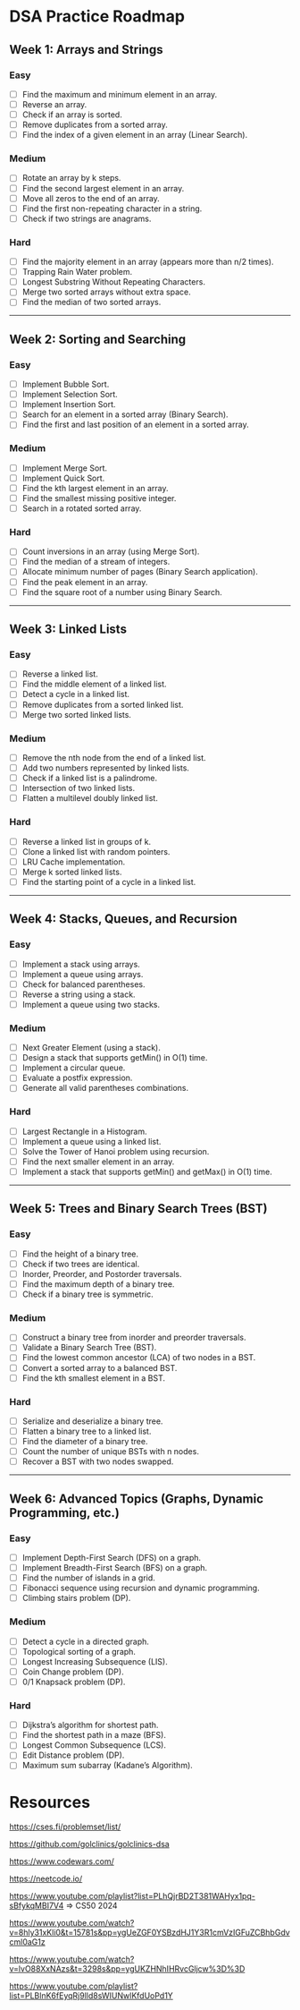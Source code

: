 # DSA Practice Roadmap

## Week 1: Arrays and Strings

### Easy

- [ ] Find the maximum and minimum element in an array.
- [ ] Reverse an array.
- [ ] Check if an array is sorted.
- [ ] Remove duplicates from a sorted array.
- [ ] Find the index of a given element in an array (Linear Search).

### Medium

- [ ] Rotate an array by k steps.
- [ ] Find the second largest element in an array.
- [ ] Move all zeros to the end of an array.
- [ ] Find the first non-repeating character in a string.
- [ ] Check if two strings are anagrams.

### Hard

- [ ] Find the majority element in an array (appears more than n/2 times).
- [ ] Trapping Rain Water problem.
- [ ] Longest Substring Without Repeating Characters.
- [ ] Merge two sorted arrays without extra space.
- [ ] Find the median of two sorted arrays.

---

## Week 2: Sorting and Searching

### Easy

- [ ] Implement Bubble Sort.
- [ ] Implement Selection Sort.
- [ ] Implement Insertion Sort.
- [ ] Search for an element in a sorted array (Binary Search).
- [ ] Find the first and last position of an element in a sorted array.

### Medium

- [ ] Implement Merge Sort.
- [ ] Implement Quick Sort.
- [ ] Find the kth largest element in an array.
- [ ] Find the smallest missing positive integer.
- [ ] Search in a rotated sorted array.

### Hard

- [ ] Count inversions in an array (using Merge Sort).
- [ ] Find the median of a stream of integers.
- [ ] Allocate minimum number of pages (Binary Search application).
- [ ] Find the peak element in an array.
- [ ] Find the square root of a number using Binary Search.

---

## Week 3: Linked Lists

### Easy

- [ ] Reverse a linked list.
- [ ] Find the middle element of a linked list.
- [ ] Detect a cycle in a linked list.
- [ ] Remove duplicates from a sorted linked list.
- [ ] Merge two sorted linked lists.

### Medium

- [ ] Remove the nth node from the end of a linked list.
- [ ] Add two numbers represented by linked lists.
- [ ] Check if a linked list is a palindrome.
- [ ] Intersection of two linked lists.
- [ ] Flatten a multilevel doubly linked list.

### Hard

- [ ] Reverse a linked list in groups of k.
- [ ] Clone a linked list with random pointers.
- [ ] LRU Cache implementation.
- [ ] Merge k sorted linked lists.
- [ ] Find the starting point of a cycle in a linked list.

---

## Week 4: Stacks, Queues, and Recursion

### Easy

- [ ] Implement a stack using arrays.
- [ ] Implement a queue using arrays.
- [ ] Check for balanced parentheses.
- [ ] Reverse a string using a stack.
- [ ] Implement a queue using two stacks.

### Medium

- [ ] Next Greater Element (using a stack).
- [ ] Design a stack that supports getMin() in O(1) time.
- [ ] Implement a circular queue.
- [ ] Evaluate a postfix expression.
- [ ] Generate all valid parentheses combinations.

### Hard

- [ ] Largest Rectangle in a Histogram.
- [ ] Implement a queue using a linked list.
- [ ] Solve the Tower of Hanoi problem using recursion.
- [ ] Find the next smaller element in an array.
- [ ] Implement a stack that supports getMin() and getMax() in O(1) time.

---

## Week 5: Trees and Binary Search Trees (BST)

### Easy

- [ ] Find the height of a binary tree.
- [ ] Check if two trees are identical.
- [ ] Inorder, Preorder, and Postorder traversals.
- [ ] Find the maximum depth of a binary tree.
- [ ] Check if a binary tree is symmetric.

### Medium

- [ ] Construct a binary tree from inorder and preorder traversals.
- [ ] Validate a Binary Search Tree (BST).
- [ ] Find the lowest common ancestor (LCA) of two nodes in a BST.
- [ ] Convert a sorted array to a balanced BST.
- [ ] Find the kth smallest element in a BST.

### Hard

- [ ] Serialize and deserialize a binary tree.
- [ ] Flatten a binary tree to a linked list.
- [ ] Find the diameter of a binary tree.
- [ ] Count the number of unique BSTs with n nodes.
- [ ] Recover a BST with two nodes swapped.

---

## Week 6: Advanced Topics (Graphs, Dynamic Programming, etc.)

### Easy

- [ ] Implement Depth-First Search (DFS) on a graph.
- [ ] Implement Breadth-First Search (BFS) on a graph.
- [ ] Find the number of islands in a grid.
- [ ] Fibonacci sequence using recursion and dynamic programming.
- [ ] Climbing stairs problem (DP).

### Medium

- [ ] Detect a cycle in a directed graph.
- [ ] Topological sorting of a graph.
- [ ] Longest Increasing Subsequence (LIS).
- [ ] Coin Change problem (DP).
- [ ] 0/1 Knapsack problem (DP).

### Hard

- [ ] Dijkstra’s algorithm for shortest path.
- [ ] Find the shortest path in a maze (BFS).
- [ ] Longest Common Subsequence (LCS).
- [ ] Edit Distance problem (DP).
- [ ] Maximum sum subarray (Kadane’s Algorithm).

# Resources
https://cses.fi/problemset/list/

https://github.com/golclinics/golclinics-dsa

https://www.codewars.com/

https://neetcode.io/

https://www.youtube.com/playlist?list=PLhQjrBD2T381WAHyx1pq-sBfykqMBI7V4 => CS50 2024

https://www.youtube.com/watch?v=8hly31xKli0&t=15781s&pp=ygUeZGF0YSBzdHJ1Y3R1cmVzIGFuZCBhbGdvcml0aG1z

https://www.youtube.com/watch?v=lvO88XxNAzs&t=3298s&pp=ygUKZHNhIHRvcGljcw%3D%3D

https://www.youtube.com/playlist?list=PLBlnK6fEyqRj9lld8sWIUNwlKfdUoPd1Y

